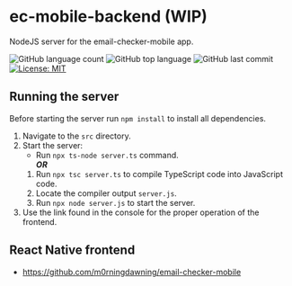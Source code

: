 # ec-mobile-backend (WIP)

NodeJS server for the email-checker-mobile app.

![GitHub language count](https://img.shields.io/github/languages/count/m0rningdawning/ec-mobile-backend)
![GitHub top language](https://img.shields.io/github/languages/top/m0rningdawning/ec-mobile-backend) 
![GitHub last commit](https://img.shields.io/github/last-commit/m0rningdawning/ec-mobile-backend)
[![License: MIT](https://img.shields.io/badge/License-MIT-green.svg)](https://opensource.org/licenses/MIT)

## Running the server

Before starting the server run `npm install` to install all dependencies.

1. Navigate to the ```src``` directory.
2. Start the server:
   - Run ```npx ts-node server.ts``` command.  
     **_OR_**
   1. Run ```npx tsc server.ts``` to compile TypeScript code into JavaScript code.
   2. Locate the compiler output ```server.js```.
   3. Run ```npx node server.js``` to start the server.
3. Use the link found in the console for the proper operation of the frontend.

## React Native frontend
- https://github.com/m0rningdawning/email-checker-mobile
